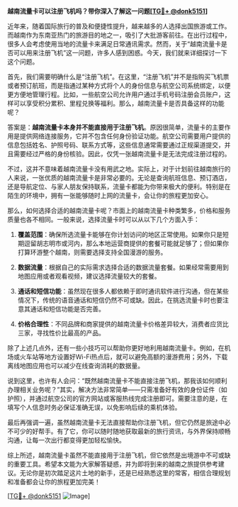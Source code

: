 **越南流量卡可以注册飞机吗？带你深入了解这一问题[[TG💪+ @donk5151](https://t.me/s/donk5151)]**

近年来，随着国际旅行的普及和便捷性提升，越来越多的人选择出国旅游或工作。而越南作为东南亚热门的旅游目的地之一，吸引了大批游客前往。在出行过程中，很多人会考虑使用当地的流量卡来满足日常通讯需求。然而，关于“越南流量卡是否可以用来注册飞机”这一问题，许多人感到困惑。今天，我们就来详细探讨一下这个问题。

首先，我们需要明确什么是“注册飞机”。在这里，“注册飞机”并不是指购买飞机票或者预订航班，而是指通过某种方式将个人的身份信息与航空公司系统绑定，以便更方便地管理行程。比如，一些航空公司允许用户通过手机号码注册会员账户，这样可以享受积分累积、里程兑换等福利。那么，越南流量卡是否具备这样的功能呢？

答案是：**越南流量卡本身并不能直接用于注册飞机**。原因很简单，流量卡的主要作用是提供网络连接服务，它并不包含任何身份验证功能。航空公司需要用户提供的信息包括姓名、护照号码、联系方式等，这些信息通常需要通过正规渠道提交，并且需要经过严格的身份核验。因此，仅凭一张越南流量卡是无法完成注册过程的。

不过，这并不意味着越南流量卡没有用武之地。实际上，对于计划前往越南旅行的人来说，一张优质的越南流量卡是非常必要的。无论是查询航班信息、预订酒店，还是导航定位、与家人朋友保持联系，流量卡都能为你带来极大的便利。特别是在陌生的环境中，拥有一张能够随时上网的流量卡，会让你的旅程更加安心。

那么，如何选择合适的越南流量卡呢？市面上的越南流量卡种类繁多，价格和服务质量也各不相同。一般来说，选择流量卡时可以从以下几个方面入手：

1. **覆盖范围**：确保所选流量卡能够在你计划访问的地区正常使用。如果你只是短期逗留胡志明市或河内，那么本地运营商提供的套餐可能就足够了；但如果你打算环游整个越南，则需要选择支持全国漫游的服务。

2. **数据流量**：根据自己的实际需求选择合适的数据流量套餐。如果经常需要用到地图应用或者观看视频，建议选择流量较大的套餐。

3. **通话和短信功能**：虽然现在很多人都依赖于即时通讯软件进行沟通，但在某些情况下，传统的语音通话和短信仍然不可或缺。因此，在挑选流量卡时也要注意其通话和短信功能是否完善。

4. **价格合理性**：不同品牌和商家提供的越南流量卡价格差异较大，消费者应货比三家，寻找性价比最高的产品。

除了上述几点外，还有一些小技巧可以帮助你更好地利用越南流量卡。例如，在机场或火车站等地方设置好Wi-Fi热点后，就可以避免高额的漫游费用；另外，下载离线地图应用也可以减少在线查询消耗的数据量。

说到这里，也许有人会问：“既然越南流量卡不能直接注册飞机，那我该如何顺利办理相关业务呢？”其实，解决方法非常简单——只需准备好有效的身份证件（如护照），并通过航空公司的官方网站或客服热线完成注册即可。需要注意的是，在填写个人信息时务必保证准确无误，以免影响后续的乘机体验。

最后再强调一遍，虽然越南流量卡无法直接帮助你注册飞机，但它仍然是旅途中必不可少的好帮手。有了它，你可以随时随地获取最新的旅行资讯，与外界保持顺畅沟通，让每一次出行都变得更加轻松愉快。

综上所述，越南流量卡虽然不能直接用于注册飞机，但它依然是出境游中不可或缺的重要工具。希望本文能为大家解答疑惑，并为即将到来的越南之旅提供参考建议。无论你是初次踏足这片土地的新手，还是已经熟悉这里的常客，相信合理规划和准备都会让你的旅程更加完美！

[[TG💪+ @donk5151](https://t.me/s/donk5151) ![Image](https://i.postimg.cc/rwNCRYN7/Snipaste-2025-04-30-17-27-05.png)]